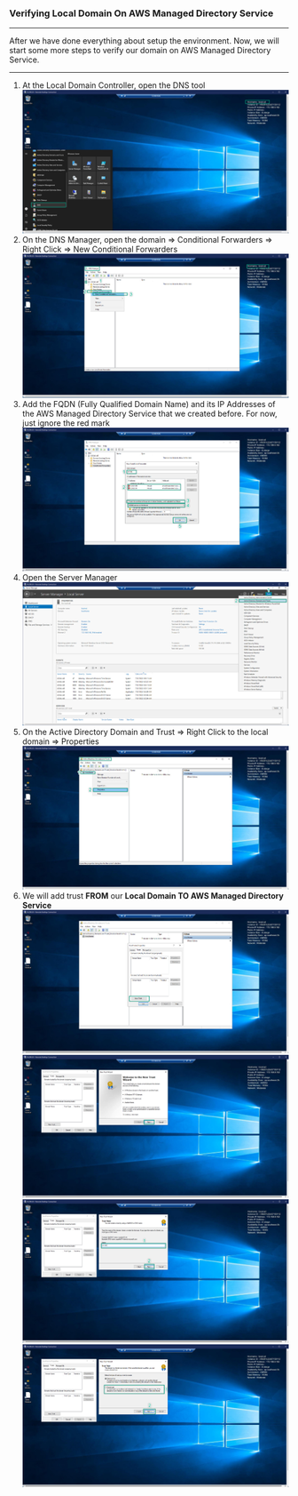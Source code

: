 ### Verifying Local Domain On AWS Managed Directory Service
---

After we have done everything about setup the environment. Now, we will start some more steps to verify our domain on AWS Managed Directory Service.

---
1. At the Local Domain Controller, open the DNS tool
![Verifying Local Domain](../../images/verifying-local-domain-1.jpg)  
2. On the DNS Manager, open the domain => Conditional Forwarders => Right Click => New Conditional Forwarders  
![Verifying Local Domain](../../images/verifying-local-domain-2.jpg)   
3. Add the FQDN (Fully Qualified Domain Name) and its IP Addresses of the AWS Managed Directory Service that we created before. For now, just ignore the red mark  
![Verifying Local Domain](../../images/verifying-local-domain-3.jpg)  
4. Open the Server Manager
![Verifying Local Domain](../../images/verifying-local-domain-4.jpg)  
5. On the Active Directory Domain and Trust => Right Click to the local domain => Properties
![Verifying Local Domain](../../images/verifying-local-domain-5.jpg)  
6. We will add trust **FROM** our **Local Domain TO AWS Managed Directory Service**  
![Verifying Local Domain](../../images/verifying-local-domain-6.jpg)  
![Verifying Local Domain](../../images/verifying-local-domain-7.jpg)  
![Verifying Local Domain](../../images/verifying-local-domain-8.jpg)  
![Verifying Local Domain](../../images/verifying-local-domain-9.jpg)  



